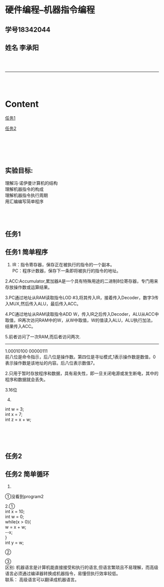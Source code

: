 
# 硬件编程–机器指令编程

## 学号18342044
## 姓名 李承阳
<br><br>  
 *** 
<br><br>
# Content

[任务1](#jump) 

[任务2](#jump) 



<br><br><br><br>

## 实验目标:  
理解冯·诺伊曼计算机的结构  
理解机器指令的构成  
理解机器指令执行周期  
用汇编编写简单程序  
<br><br><br>


## <span id="jump">任务1</span>
## 任务1 简单程序


1. IR：指令寄存器，保存正在被执行的指令的一个副本。  
PC：程序计数器，保存下一条即将被执行的指令的地址。  
  
2.ACC:Accumulator,累加器A是一个具有特殊用途的二进制8位寄存器，专门用来存放操作数或运算结果。  

3.PC通过地址从RAM读取指令LOD #3,将其传入IR，接着传入Decoder，数字3传入MUX,然后传入ALU，最后传入ACC。

4.PC通过地址从RAM读取指令ADD W，传入IR之后传入Decoder，ALU从ACC中取值，IR再次访问RAM中的W，从W中取值，W的值读入ALU，ALU执行加法，结果传入ACC。

5.前者访问了一次RAM,而后者访问两次.

***  

1.00010100 00000111  
前八位是命令指示，后八位是操作数。第四位是寻址模式,1表示操作数是数值，0表示操作数是该地址的内容。后八位表示数值7。  

2.只用于暂时存放程序和数据，具有易失性，即一旦关闭电源或发生断电，其中的程序和数据就会丢失。

3.16位

4.
int w = 3;  
int x = 7;  
int z = x + w;   

<br><br><br>

## <span id="jump">任务2</span>
## 任务2 简单循环

1.
①没看到program2

2.①  
int x = 10;  
int w = 0;  
while(x > 0){  
w = x + w;  
--x;  
}  
int y = w;  

②  


③  
区别: 机器语言是计算机能直接接受和执行的语言,但语言繁琐且不易理解，而高级语言必须通过编译器转换成机器指令，易懂但执行效率较低。  
联系： 高级语言可以翻译成机器语言。



